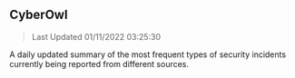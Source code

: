 ## CyberOwl 
> Last Updated 01/11/2022 03:25:30 


A daily updated summary of the most frequent types of security incidents currently being reported from different sources.

